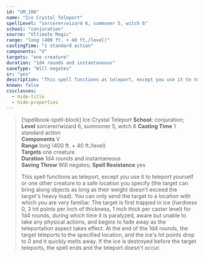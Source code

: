 ```yaml
---
id: "UM_100"
name: "Ice Crystal Teleport"
spellLevel: "sorcerer/wizard 6, summoner 5, witch 6"
school: "conjuration"
source: "Ultimate Magic"
range: "long (400 ft. + 40 ft./level)"
castingTime: "1 standard action"
components: "V"
targets: "one creature"
duration: "1d4 rounds and instantaneous"
saveType: "Will negates"
sr: "yes"
description: "This spell functions as teleport, except you use it to teleport yourself or one other creature to a safe location you specify (the target can bring along objects as long as their weight doesn't exceed the target's heavy load). You can only send the target to a location with which you are very familiar. The target is first trapped in ice (hardness 0, 3 hit points per inch of thickness, 1 inch thick per caster level) for 1d4 rounds, during which time it is paralyzed, aware but unable to take any physical actions, and begins to fade away as the teleportation aspect takes effect. At the end of the 1d4 rounds, the target teleports to the specified location, and the ice's hit points drop to 0 and it quickly melts away. If the ice is destroyed before the target teleports, the spell ends and the teleport doesn't occur."
known: false
cssclasses:
  - hide-title
  - hide-properties
---
```


> [!spellbook-spell-block] Ice Crystal Teleport
> **School:** conjuration; **Level** sorcerer/wizard 6, summoner 5, witch 6
> **Casting Time** 1 standard action  
> **Components** V  
> **Range** long (400 ft. + 40 ft./level)  
> **Targets** one creature  
> **Duration** 1d4 rounds and instantaneous  
> **Saving Throw** Will negates; **Spell Resistance** yes
> 
> This spell functions as teleport, except you use it to teleport yourself or one other creature to a safe location you specify (the target can bring along objects as long as their weight doesn't exceed the target's heavy load). You can only send the target to a location with which you are very familiar. The target is first trapped in ice (hardness 0, 3 hit points per inch of thickness, 1 inch thick per caster level) for 1d4 rounds, during which time it is paralyzed, aware but unable to take any physical actions, and begins to fade away as the teleportation aspect takes effect. At the end of the 1d4 rounds, the target teleports to the specified location, and the ice's hit points drop to 0 and it quickly melts away. If the ice is destroyed before the target teleports, the spell ends and the teleport doesn't occur.
